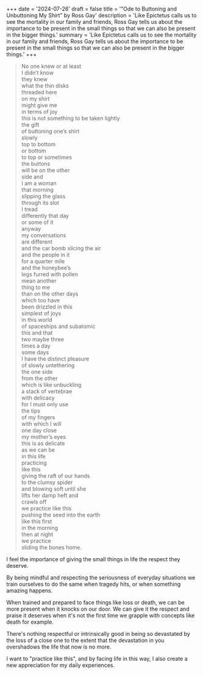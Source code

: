 +++
date = '2024-07-26'
draft = false
title = '"Ode to Buttoning and Unbuttoning My Shirt" by Ross Gay'
description = 'Like Epictetus calls us to see the mortality in our family and friends, Ross Gay tells us about the importance to be present in the small things so that we can also be present in the bigger things.'
summary = 'Like Epictetus calls us to see the mortality in our family and friends, Ross Gay tells us about the importance to be present in the small things so that we can also be present in the bigger things.'
+++

> No one knew or at least  
I didn’t know  
they knew  
what the thin disks  
threaded here  
on my shirt  
might give me  
in terms of joy  
this is not something to be taken lightly  
the gift  
of buttoning one’s shirt  
slowly  
top to bottom  
or bottom  
to top or sometimes  
the buttons  
will be on the other  
side and  
I am a woman  
that morning  
slipping the glass  
through its slot  
I tread  
differently that day  
or some of it  
anyway  
my conversations  
are different  
and the car bomb slicing the air  
and the people in it  
for a quarter mile  
and the honeybee’s  
legs furred with pollen  
mean another  
thing to me  
than on the other days  
which too have  
been drizzled in this  
simplest of joys  
in this world  
of spaceships and subatomic  
this and that  
two maybe three  
times a day  
some days  
I have the distinct pleasure  
of slowly untethering  
the one side  
from the other  
which is like unbuckling  
a stack of vertebrae  
with delicacy  
for I must only use  
the tips  
of my fingers  
with which I will  
one day close  
my mother’s eyes  
this is as delicate  
as we can be  
in this life  
practicing  
like this  
giving the raft of our hands  
to the clumsy spider  
and blowing soft until she  
lifts her damp heft and  
crawls off  
we practice like this  
pushing the seed into the earth  
like this first  
in the morning  
then at night  
we practice  
sliding the bones home.  

I feel the importance of giving the small things in life the respect they deserve.

By being mindful and respecting the seriousness of everyday situations we train ourselves to do the same when tragedy hits, or when something amazing happens.

When trained and prepared to face things like loss or death, we can be more present when it knocks on our door. We can give it the respect and praise it deserves when it's not the first time we grapple with concepts like death for example.

There's nothing respectful or intrinsically good in being so devastated by the loss of a close one to the extent that the devastation in you overshadows the life that now is no more.

I want to "practice like this", and by facing life in this way, I also create a new appreciation for my daily experiences.
